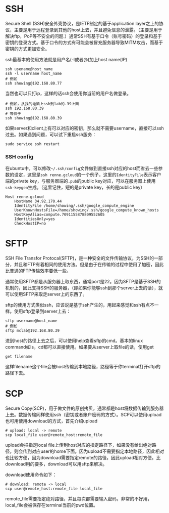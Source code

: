 # SSH
Secure Shell (SSH)安全外壳协议，是IETF制定的基于application layer之上的协议，主要是用于远程登录到其他的host上去，并且避免信息的泄露。（主要是用于解决ftp，PoP等不安全的问题.）通常SSH有基于口令（账号密码）的登录和基于密钥的登录方式。基于口令的方式有可能会被冒充服务器导致MITM攻击，而基于密钥的方式更加安全。

ssh最基本的使用方法就是用户名(-l或者@)加上host name(IP)
```console
ssh usename@host_name
ssh -l username host_name
# 例如
ssh showing@192.168.80.77 
```
当然也可以只打ip，这样的话ssh会使用你当前的用户名做登录。
```console
# 例如，从我的电脑上ssh到lab的.39上面
ssh 192.168.80.39
# 等价于
ssh showing@192.168.80.39
```
如果server和client上有可以对应的密钥，那么就不需要username，直接可以ssh过去。如果遇到问题，可以试下重启ssh服务：
```
sudo service ssh restart
```

### SSH config
在ubuntu中，可以修改`~/.ssh/config`文件做到直接ssh对应的host而省去一些参数的设定，这里是`ssh renne.gcloud`的一个例子，这里的`IdentityFile`表示客户端的private key，与服务器端的`.pub`的public key对应，可以在服务器上使用`ssh-keygen`生成。（这里记住，短的是private key，长的是public key）
```
Host renne.gcloud
    HostName 34.92.170.44
    IdentityFile /home/showing/.ssh/google_compute_engine
    UserKnownHostsFile=/home/showing/.ssh/google_compute_known_hosts
    HostKeyAlias=compute.7091155878809552605
    IdentitiesOnly=yes
    CheckHostIP=no
```


# SFTP
SSH File Transfor Protocal(SFTP)，是一种安全的文件传输协议，为SSH的一部分，并且和FTP有着相同的使用方法。但是由于在传输的过程中使用了加密，因此比普通的FTP传输效率要低一些。

通常使用SFTP都是从服务器上取东西，通常port是22。因为SFTP是基于SSH的机制的，因此支持SSH的服务器，（即如果你能够ssh到那个server上去的话），就可以使用SFTP来取走server上的东西了。

sftp的使用方式类似ssh，应该说是基于ssh产生的，用起来感觉和ssh有点不一样。使用sftp登录到server上去：
```console
sftp username@host_name
# 例如
sftp mclab@192.168.80.39
```
进到host的路径上去之后，可以使用help查看sftp的cmd。基本的linux command如ls，cd都可以直接使用。如果要从server上取file的话，使用get
```console
get filename
```
这样filename这个file会被host传输到本地路径，路径等于你terminal打开sftp的路径下去。


# SCP
Secure Copy(SCP)，用于做文件的原创拷贝，通常都是host将数据传输到服务器上去。数据传输同样使用ssh（密钥或者账户密码的方式）。SCP可以使用upload也可用使用download的方式，首先介绍upload
```console
# upload: local -> remote
scp local_file user@remote_host:remote_file
```
upload会把指定local file上传到host对应的指定路径下，如果没有给出绝对路径，则会传到对应user的home下面。因为upload不需要指定本地路径，因此相对也比较方便，因为download需要指定remote的路径，因此upload相对方便。比download用的要多，download可以用sftp来解决。

download使用命令如下：
```console
# download: remote -> local
scp user@remote_host:remote_file local_file 
```
remote_file需要指定绝对路径，并且每次都需要输入密码，非常的不好用，local_file会被保存在terminal当前的pwd位置。


